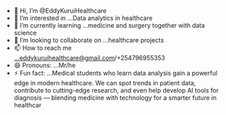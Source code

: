 - 👋 Hi, I’m @EddyKuruiHealthcare
- 👀 I’m interested in ...Data analytics in healthcare
- 🌱 I’m currently learning ...medicine and surgery together with data science
- 💞️ I’m looking to collaborate on ...healthcare projects
- 📫 How to reach me ...eddykuruihealthcare@gmail.com/+254796955353
- 😄 Pronouns: ...Mr/he
- ⚡ Fun fact: ...Medical students who learn data analysis gain a powerful edge in modern healthcare. We can spot trends in patient data, contribute to cutting-edge research, and even help develop AI tools for diagnosis — blending medicine with technology for a smarter future in healthcar

<!---
EddyKuruiHealthcare/EddyKuruiHealthcare is a ✨ special ✨ repository because its `README.md` (this file) appears on your GitHub profile.
You can click the Preview link to take a look at your changes.
--->
